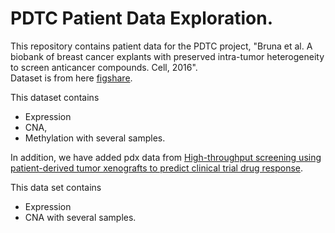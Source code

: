# PDTC Patient Data Exploration.

This repository contains patient data for the PDTC project, "Bruna et al. A biobank of breast cancer explants with preserved intra-tumor heterogeneity to screen anticancer compounds. Cell, 2016".  
Dataset is from here [figshare](https://figshare.com/articles/dataset/Bruna_et_al_A_biobank_of_breast_cancer_explants_with_preserved_intra-tumor_heterogeneity_to_screen_anticancer_compounds_Cell_2016/2069274).

This dataset contains
- Expression
- CNA,
- Methylation
with several samples.

In addition, we have added pdx data from [High-throughput screening using patient-derived tumor xenografts to predict clinical trial drug response](https://www.nature.com/articles/nm.3954).

This data set contains
- Expression
- CNA
with several samples.

